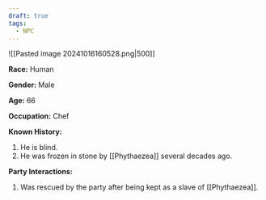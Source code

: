 ```yaml
---
draft: true
tags:
  - NPC
---
```

![[Pasted image 20241016160528.png|500]]

**Race:** Human

**Gender:** Male

**Age:** 66

**Occupation:** Chef

**Known History:** 

1. He is blind.
2. He was frozen in stone by [[Phythaezea]] several decades ago. 

**Party Interactions:** 

1. Was rescued by the party after being kept as a slave of [[Phythaezea]]. 